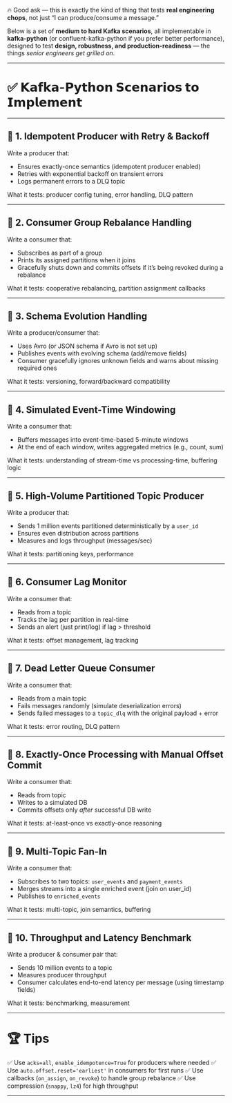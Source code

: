 🔥 Good ask — this is exactly the kind of thing that tests **real engineering chops**, not just “I can produce/consume a message.”

Below is a set of **medium to hard Kafka scenarios**, all implementable in **kafka-python** (or confluent-kafka-python if you prefer better performance), designed to test **design, robustness, and production-readiness** — the things *senior engineers get grilled on*.

---

# ✅ 𝗞𝗮𝗳𝗸𝗮-𝗣𝘆𝘁𝗵𝗼𝗻 𝗦𝗰𝗲𝗻𝗮𝗿𝗶𝗼𝘀 𝘁𝗼 𝗜𝗺𝗽𝗹𝗲𝗺𝗲𝗻𝘁

---

## 🧪 **1. Idempotent Producer with Retry & Backoff**

Write a producer that:

* Ensures exactly-once semantics (idempotent producer enabled)
* Retries with exponential backoff on transient errors
* Logs permanent errors to a DLQ topic

What it tests: producer config tuning, error handling, DLQ pattern

---

## 🧪 **2. Consumer Group Rebalance Handling**

Write a consumer that:

* Subscribes as part of a group
* Prints its assigned partitions when it joins
* Gracefully shuts down and commits offsets if it’s being revoked during a rebalance

What it tests: cooperative rebalancing, partition assignment callbacks

---

## 🧪 **3. Schema Evolution Handling**

Write a producer/consumer that:

* Uses Avro (or JSON schema if Avro is not set up)
* Publishes events with evolving schema (add/remove fields)
* Consumer gracefully ignores unknown fields and warns about missing required ones

What it tests: versioning, forward/backward compatibility

---

## 🧪 **4. Simulated Event-Time Windowing**

Write a consumer that:

* Buffers messages into event-time-based 5-minute windows
* At the end of each window, writes aggregated metrics (e.g., count, sum)

What it tests: understanding of stream-time vs processing-time, buffering logic

---

## 🧪 **5. High-Volume Partitioned Topic Producer**

Write a producer that:

* Sends 1 million events partitioned deterministically by a `user_id`
* Ensures even distribution across partitions
* Measures and logs throughput (messages/sec)

What it tests: partitioning keys, performance

---

## 🧪 **6. Consumer Lag Monitor**

Write a consumer that:

* Reads from a topic
* Tracks the lag per partition in real-time
* Sends an alert (just print/log) if lag > threshold

What it tests: offset management, lag tracking

---

## 🧪 **7. Dead Letter Queue Consumer**

Write a consumer that:

* Reads from a main topic
* Fails messages randomly (simulate deserialization errors)
* Sends failed messages to a `topic_dlq` with the original payload + error

What it tests: error routing, DLQ pattern

---

## 🧪 **8. Exactly-Once Processing with Manual Offset Commit**

Write a consumer that:

* Reads from topic
* Writes to a simulated DB
* Commits offsets only *after* successful DB write

What it tests: at-least-once vs exactly-once reasoning

---

## 🧪 **9. Multi-Topic Fan-In**

Write a consumer that:

* Subscribes to two topics: `user_events` and `payment_events`
* Merges streams into a single enriched event (join on user\_id)
* Publishes to `enriched_events`

What it tests: multi-topic, join semantics, buffering

---

## 🧪 **10. Throughput and Latency Benchmark**

Write a producer & consumer pair that:

* Sends 10 million events to a topic
* Measures producer throughput
* Consumer calculates end-to-end latency per message (using timestamp fields)

What it tests: benchmarking, measurement

---

# 🏆 Tips

✅ Use `acks=all`, `enable_idempotence=True` for producers where needed
✅ Use `auto.offset.reset='earliest'` in consumers for first runs
✅ Use callbacks (`on_assign`, `on_revoke`) to handle group rebalance
✅ Use compression (`snappy`, `lz4`) for high throughput

---
